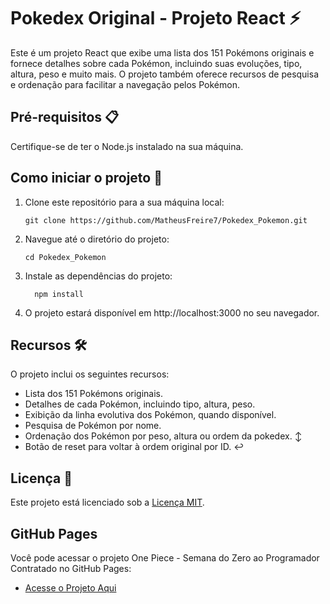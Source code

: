 # Pokedex Original - Projeto React :zap:

Este é um projeto React que exibe uma lista dos 151 Pokémons originais e fornece detalhes sobre cada Pokémon, incluindo suas evoluções, tipo, altura, peso e muito mais. O projeto também oferece recursos de pesquisa e ordenação para facilitar a navegação pelos Pokémon.

## Pré-requisitos 📋

Certifique-se de ter o Node.js instalado na sua máquina.

## Como iniciar o projeto 🚀

1. Clone este repositório para a sua máquina local:

   ```shell
   git clone https://github.com/MatheusFreire7/Pokedex_Pokemon.git
2. Navegue até o diretório do projeto:
   ```shell
   cd Pokedex_Pokemon
3. Instale as dependências do projeto:
   ```shell
     npm install
4. O projeto estará disponível em http://localhost:3000 no seu navegador.

## Recursos :hammer_and_wrench:

O projeto inclui os seguintes recursos:

- Lista dos 151 Pokémons originais.
- Detalhes de cada Pokémon, incluindo tipo, altura, peso.
- Exibição da linha evolutiva dos Pokémon, quando disponível. 
- Pesquisa de Pokémon por nome.
- Ordenação dos Pokémon por peso, altura ou ordem da pokedex. :arrow_up_down:
- Botão de reset para voltar à ordem original por ID. :leftwards_arrow_with_hook:


## Licença 📝
Este projeto está licenciado sob a [Licença MIT](LICENSE).

## GitHub Pages

Você pode acessar o projeto One Piece - Semana do Zero ao Programador Contratado no GitHub Pages:

- [Acesse o Projeto Aqui](https://MatheusFreire7.github.io/Pokedex_Pokemon/)
  

